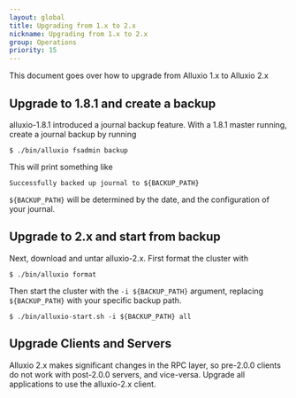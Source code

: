 ```yaml
---
layout: global
title: Upgrading from 1.x to 2.x
nickname: Upgrading from 1.x to 2.x
group: Operations
priority: 15
---
```


This document goes over how to upgrade from Alluxio 1.x to Alluxio 2.x

## Upgrade to 1.8.1 and create a backup

alluxio-1.8.1 introduced a journal backup feature. With a 1.8.1 master running,
create a journal backup by running

```console
$ ./bin/alluxio fsadmin backup
```

This will print something like

```
Successfully backed up journal to ${BACKUP_PATH}
```

`${BACKUP_PATH}` will be determined by the date, and the configuration of your
journal.

## Upgrade to 2.x and start from backup

Next, download and untar alluxio-2.x. First format the cluster with

```console
$ ./bin/alluxio format
```

Then start the cluster with the `-i ${BACKUP_PATH}` argument, replacing
`${BACKUP_PATH}` with your specific backup path.

```console
$ ./bin/alluxio-start.sh -i ${BACKUP_PATH} all
```

## Upgrade Clients and Servers

Alluxio 2.x makes significant changes in the RPC layer,
so pre-2.0.0 clients do not work with post-2.0.0 servers, and vice-versa.
Upgrade all applications to use the alluxio-2.x client.
